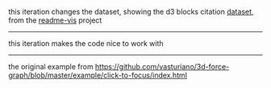 this iteration changes the dataset, showing the d3 blocks citation [dataset](https://github.com/micahstubbs/readme-vis/blob/master/data/gist-metadata/output/readme-blocks-graph-no-self-links-no-null-nodes-no-solitary-nodes-no-missing-nodes-no-redudant-links.json), from the [readme-vis](https://github.com/micahstubbs/readme-vis) project

---

this iteration makes the code nice to work with

---

the original example from https://github.com/vasturiano/3d-force-graph/blob/master/example/click-to-focus/index.html


